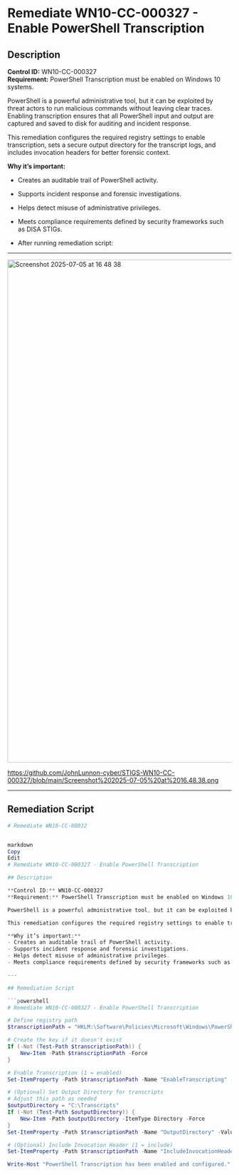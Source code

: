 # Remediate WN10-CC-000327 - Enable PowerShell Transcription

## Description

**Control ID:** WN10-CC-000327  
**Requirement:** PowerShell Transcription must be enabled on Windows 10 systems.

PowerShell is a powerful administrative tool, but it can be exploited by threat actors to run malicious commands without leaving clear traces. Enabling transcription ensures that all PowerShell input and output are captured and saved to disk for auditing and incident response.

This remediation configures the required registry settings to enable transcription, sets a secure output directory for the transcript logs, and includes invocation headers for better forensic context.

**Why it’s important:**
- Creates an auditable trail of PowerShell activity.
- Supports incident response and forensic investigations.
- Helps detect misuse of administrative privileges.
- Meets compliance requirements defined by security frameworks such as DISA STIGs.

- After running remediation script:

---
<img width="1128" alt="Screenshot 2025-07-05 at 16 48 38" src="https://github.com/user-attachments/assets/47887c64-1bfa-49c5-b916-6cdb2de1f03c" />

https://github.com/JohnLunnon-cyber/STIGS-WN10-CC-000327/blob/main/Screenshot%202025-07-05%20at%2016.48.38.png

---

## Remediation Script

```powershell
# Remediate WN10-CC-00032


markdown
Copy
Edit
# Remediate WN10-CC-000327 - Enable PowerShell Transcription

## Description

**Control ID:** WN10-CC-000327  
**Requirement:** PowerShell Transcription must be enabled on Windows 10 systems.

PowerShell is a powerful administrative tool, but it can be exploited by threat actors to run malicious commands without leaving clear traces. Enabling transcription ensures that all PowerShell input and output are captured and saved to disk for auditing and incident response.

This remediation configures the required registry settings to enable transcription, sets a secure output directory for the transcript logs, and includes invocation headers for better forensic context.

**Why it’s important:**
- Creates an auditable trail of PowerShell activity.
- Supports incident response and forensic investigations.
- Helps detect misuse of administrative privileges.
- Meets compliance requirements defined by security frameworks such as DISA STIGs.

---

## Remediation Script

```powershell
# Remediate WN10-CC-000327 - Enable PowerShell Transcription

# Define registry path
$transcriptionPath = "HKLM:\Software\Policies\Microsoft\Windows\PowerShell\Transcription"

# Create the key if it doesn't exist
If (-Not (Test-Path $transcriptionPath)) {
    New-Item -Path $transcriptionPath -Force
}

# Enable Transcription (1 = enabled)
Set-ItemProperty -Path $transcriptionPath -Name "EnableTranscripting" -Value 1 -Type DWord

# (Optional) Set Output Directory for transcripts
# Adjust this path as needed
$outputDirectory = "C:\Transcripts"
If (-Not (Test-Path $outputDirectory)) {
    New-Item -Path $outputDirectory -ItemType Directory -Force
}
Set-ItemProperty -Path $transcriptionPath -Name "OutputDirectory" -Value $outputDirectory -Type String

# (Optional) Include Invocation Header (1 = include)
Set-ItemProperty -Path $transcriptionPath -Name "IncludeInvocationHeader" -Value 1 -Type DWord

Write-Host "PowerShell Transcription has been enabled and configured."







